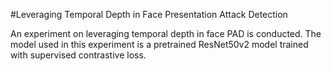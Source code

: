 #Leveraging Temporal Depth in Face Presentation Attack Detection

An experiment on leveraging temporal depth in face PAD is conducted. The model used in this experiment is a pretrained ResNet50v2 model trained with supervised contrastive loss. 
